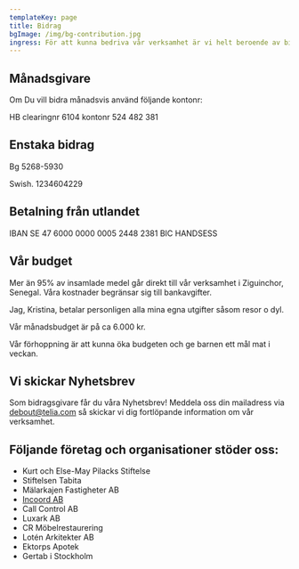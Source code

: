 ```yaml
---
templateKey: page
title: Bidrag
bgImage: /img/bg-contribution.jpg
ingress: För att kunna bedriva vår verksamhet är vi helt beroende av bidrag.
---
```

## Månadsgivare

Om Du vill bidra månadsvis använd följande kontonr: 

HB clearingnr 6104 kontonr 524 482 381

## Enstaka bidrag

Bg 5268-5930

Swish. 1234604229

## Betalning från utlandet

IBAN SE 47 6000 0000 0005 2448 2381        BIC HANDSESS

## Vår budget

 Mer än 95% av insamlade medel går direkt till vår verksamhet i Ziguinchor, Senegal. Våra kostnader begränsar sig till bankavgifter.

Jag, Kristina, betalar personligen alla mina egna utgifter såsom resor o dyl. 

Vår månadsbudget är på ca 6.000 kr.

Vår förhoppning är att kunna öka budgeten och ge barnen ett mål mat i veckan.

## Vi skickar Nyhetsbrev

Som bidragsgivare får du våra Nyhetsbrev! Meddela oss din mailadress via debout@telia.com så skickar vi dig fortlöpande information om vår verksamhet. 

## Följande företag och organisationer stöder oss:

* Kurt och Else-May Pilacks Stiftelse
* Stiftelsen Tabita 
* Mälarkajen Fastigheter AB
* [Incoord AB](https://www.incoord.se/)
* Call Control AB
* Luxark AB
* CR Möbelrestaurering 
* Lotén Arkitekter AB
* Ektorps Apotek
* Gertab i Stockholm
